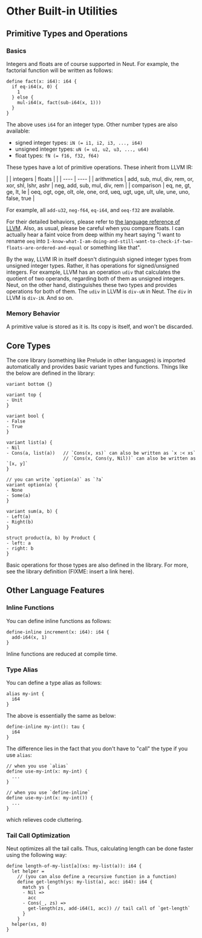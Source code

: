 # Other Built-in Utilities

## Primitive Types and Operations

### Basics

Integers and floats are of course supported in Neut. For example, the factorial function will be written as follows:

```neut
define fact(x: i64): i64 {
  if eq-i64(x, 0) {
    1
  } else {
    mul-i64(x, fact(sub-i64(x, 1)))
  }
}
```

The above uses `i64` for an integer type. Other number types are also available:

- signed integer types: `iN (= i1, i2, i3, ..., i64)`
- unsigned integer types: `uN (= u1, u2, u3, ..., u64)`
- float types: `fN (= f16, f32, f64)`

These types have a lot of primitive operations. These inherit from LLVM IR:

|             | integers                                          | floats                                                                            |
|             | ----                                              | ----                                                                              |
| arithmetics | add, sub, mul, div, rem, or, xor, shl, lshr, ashr | neg, add, sub, mul, div, rem                                                      |
| comparison  | eq, ne, gt, ge, lt, le                            | oeq, ogt, oge, olt, ole, one, ord, ueq, ugt, uge, ult, ule, une, uno, false, true |

For example, all `add-u32`, `neg-f64`, `eq-i64`, and `oeq-f32` are available.


For their detailed behaviors, please refer to [the language reference of LLVM](https://llvm.org/docs/LangRef.html). Also, as usual, please be careful when you compare floats. I can actually hear a faint voice from deep within my heart saying "I want to rename `oeq` into `I-know-what-I-am-doing-and-still-want-to-check-if-two-floats-are-ordered-and-equal` or something like that".

By the way, LLVM IR in itself doesn't distinguish signed integer types from unsigned integer types. Rather, it has operations for signed/unsigned integers. For example, LLVM has an operation `udiv` that calculates the quotient of two operands, regarding both of them as unsigned integers. Neut, on the other hand, distinguishes these two types and provides operations for both of them. The `udiv` in LLVM is `div-uN` in Neut. The `div` in LLVM is `div-iN`. And so on.

### Memory Behavior

A primitive value is stored as it is. Its copy is itself, and won't be discarded.

## Core Types

The core library (something like Prelude in other languages) is imported automatically and provides basic variant types and functions. Things like the below are defined in the library:

```neut
variant bottom {}

variant top {
- Unit
}

variant bool {
- False
- True
}

variant list(a) {
- Nil
- Cons(a, list(a))   // `Cons(x, xs)` can also be written as `x :< xs`
                     // `Cons(x, Cons(y, Nil))` can also be written as `[x, y]`
}

// you can write `option(a)` as `?a`
variant option(a) {
- None
- Some(a)
}

variant sum(a, b) {
- Left(a)
- Right(b)
}

struct product(a, b) by Product {
- left: a
- right: b
}
```

Basic operations for those types are also defined in the library. For more, see the library definition (FIXME: insert a link here).

## Other Language Features

### Inline Functions

You can define inline functions as follows:

```neut
define-inline increment(x: i64): i64 {
  add-i64(x, 1)
}
```

Inline functions are reduced at compile time.

### Type Alias

You can define a type alias as follows:

```neut
alias my-int {
  i64
}
```

The above is essentially the same as below:

```neut
define-inline my-int(): tau {
  i64
}
```

The difference lies in the fact that you don't have to "call" the type if you use `alias`:

```neut
// when you use `alias`
define use-my-int(x: my-int) {
  ...
}

// when you use `define-inline`
define use-my-int(x: my-int()) {
  ...
}
```

which relieves code cluttering.

### Tail Call Optimization

Neut optimizes all the tail calls. Thus, calculating length can be done faster using the following way:

```neut
define length-of-my-list[a](xs: my-list(a)): i64 {
  let helper =
    // (you can also define a recursive function in a function)
    define get-length(ys: my-list(a), acc: i64): i64 {
      match ys {
      - Nil =>
        acc
      - Cons(_, zs) =>
        get-length(zs, add-i64(1, acc)) // tail call of `get-length`
      }
    }
  helper(xs, 0)
}
```
